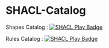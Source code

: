 # SHACL-Catalog

Shapes Catalog : [![SHACL Play Badge](https://img.shields.io/endpoint?url=https%3a%2f%2fshacl-play.sparna.fr%2fplay%2fshaclplay-catalog%2fbadge%3furl%3dhttps%3a%2f%2fraw.githubusercontent.com%2fsparna-git%2fSHACL-Catalog%2fmaster%2fshacl-catalog.ttl)](https://shacl-play.sparna.fr/play/shaclplay-catalog/report?url=https://raw.githubusercontent.com/sparna-git/SHACL-Catalog/master/shacl-catalog.ttl)

Rules Catalog : [![SHACL Play Badge](https://img.shields.io/endpoint?url=https%3a%2f%2fshacl-play.sparna.fr%2fplay%2fshaclplay-catalog%2fbadge%3furl%3dhttps%3a%2f%2fraw.githubusercontent.com%2fsparna-git%2fSHACL-Catalog%2fmaster%2frules-catalog.ttl)](https://shacl-play.sparna.fr/play/shaclplay-catalog/report?url=https://raw.githubusercontent.com/sparna-git/SHACL-Catalog/master/rules-catalog.ttl)

